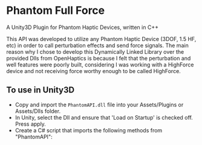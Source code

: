 # Phantom Full Force 
A Unity3D Plugin for Phantom Haptic Devices, written in C++

This API was developed to utilize any Phantom Haptic Device (3DOF, 1.5 HF, etc) in order to call perturbation effects and send force signals. The main reason why I chose to develop this Dynamically Linked Library over the provided Dlls from OpenHaptics is because I felt that the perturbation and well features were poorly built, considering I was working with a HighForce device and not receiving force worthy enough to be called HighForce.

## To use in Unity3D
* Copy and import the `PhantomAPI.dll` file into your Assets/Plugins or Assets/Dlls folder.
* In Unity, select the Dll and ensure that 'Load on Startup' is checked off. Press apply.
* Create a C# script that imports the following methods from "PhantomAPI": 
